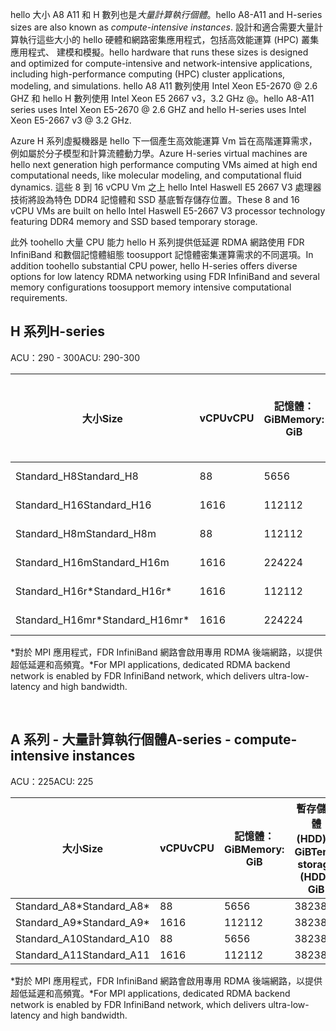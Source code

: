 <!-- A-series - compute-intensive instances, H-series -->

<span data-ttu-id="ed629-101">hello 大小 A8 A11 和 H 數列也是*大量計算執行個體*。</span><span class="sxs-lookup"><span data-stu-id="ed629-101">hello A8-A11 and H-series sizes are also known as *compute-intensive instances*.</span></span> <span data-ttu-id="ed629-102">設計和適合需要大量計算執行這些大小的 hello 硬體和網路密集應用程式，包括高效能運算 (HPC) 叢集應用程式、 建模和模擬。</span><span class="sxs-lookup"><span data-stu-id="ed629-102">hello hardware that runs these sizes is designed and optimized for compute-intensive and network-intensive applications, including high-performance computing (HPC) cluster applications, modeling, and simulations.</span></span> <span data-ttu-id="ed629-103">hello A8 A11 數列使用 Intel Xeon E5-2670 @ 2.6 GHZ 和 hello H 數列使用 Intel Xeon E5 2667 v3，3.2 GHz @。</span><span class="sxs-lookup"><span data-stu-id="ed629-103">hello A8-A11 series uses Intel Xeon E5-2670 @ 2.6 GHZ and hello H-series uses Intel Xeon E5-2667 v3 @ 3.2 GHz.</span></span> 

<span data-ttu-id="ed629-104">Azure H 系列虛擬機器是 hello 下一個產生高效能運算 Vm 旨在高階運算需求，例如屬於分子模型和計算流體動力學。</span><span class="sxs-lookup"><span data-stu-id="ed629-104">Azure H-series virtual machines are hello next generation high performance computing VMs aimed at high end computational needs, like molecular modeling, and computational fluid dynamics.</span></span> <span data-ttu-id="ed629-105">這些 8 到 16 vCPU Vm 之上 hello Intel Haswell E5 2667 V3 處理器技術將設為特色 DDR4 記憶體和 SSD 基底暫存儲存位置。</span><span class="sxs-lookup"><span data-stu-id="ed629-105">These 8 and 16 vCPU VMs are built on hello Intel Haswell E5-2667 V3 processor technology featuring DDR4 memory and SSD based temporary storage.</span></span> 

<span data-ttu-id="ed629-106">此外 toohello 大量 CPU 能力 hello H 系列提供低延遲 RDMA 網路使用 FDR InfiniBand 和數個記憶體組態 toosupport 記憶體密集運算需求的不同選項。</span><span class="sxs-lookup"><span data-stu-id="ed629-106">In addition toohello substantial CPU power, hello H-series offers diverse options for low latency RDMA networking using FDR InfiniBand and several memory configurations toosupport memory intensive computational requirements.</span></span>



## <a name="h-series"></a><span data-ttu-id="ed629-107">H 系列</span><span class="sxs-lookup"><span data-stu-id="ed629-107">H-series</span></span>

<span data-ttu-id="ed629-108">ACU：290 - 300</span><span class="sxs-lookup"><span data-stu-id="ed629-108">ACU: 290-300</span></span>

| <span data-ttu-id="ed629-109">大小</span><span class="sxs-lookup"><span data-stu-id="ed629-109">Size</span></span> | <span data-ttu-id="ed629-110">vCPU</span><span class="sxs-lookup"><span data-stu-id="ed629-110">vCPU</span></span> | <span data-ttu-id="ed629-111">記憶體：GiB</span><span class="sxs-lookup"><span data-stu-id="ed629-111">Memory: GiB</span></span> | <span data-ttu-id="ed629-112">暫存儲存體 (SSD) GiB</span><span class="sxs-lookup"><span data-stu-id="ed629-112">Temp storage (SSD) GiB</span></span> | <span data-ttu-id="ed629-113">最大資料磁碟</span><span class="sxs-lookup"><span data-stu-id="ed629-113">Max data disks</span></span> | <span data-ttu-id="ed629-114">最大磁碟輸送量︰IOPS</span><span class="sxs-lookup"><span data-stu-id="ed629-114">Max disk throughput: IOPS</span></span> | <span data-ttu-id="ed629-115">最大 NIC</span><span class="sxs-lookup"><span data-stu-id="ed629-115">Max NICs</span></span> |
| --- | --- | --- | --- | --- | --- | --- |
| <span data-ttu-id="ed629-116">Standard_H8</span><span class="sxs-lookup"><span data-stu-id="ed629-116">Standard_H8</span></span> |<span data-ttu-id="ed629-117">8</span><span class="sxs-lookup"><span data-stu-id="ed629-117">8</span></span> |<span data-ttu-id="ed629-118">56</span><span class="sxs-lookup"><span data-stu-id="ed629-118">56</span></span> |<span data-ttu-id="ed629-119">1000</span><span class="sxs-lookup"><span data-stu-id="ed629-119">1000</span></span> |<span data-ttu-id="ed629-120">16</span><span class="sxs-lookup"><span data-stu-id="ed629-120">16</span></span> |<span data-ttu-id="ed629-121">16 x 500</span><span class="sxs-lookup"><span data-stu-id="ed629-121">16 x 500</span></span> |<span data-ttu-id="ed629-122">2</span><span class="sxs-lookup"><span data-stu-id="ed629-122">2</span></span>  |
| <span data-ttu-id="ed629-123">Standard_H16</span><span class="sxs-lookup"><span data-stu-id="ed629-123">Standard_H16</span></span> |<span data-ttu-id="ed629-124">16</span><span class="sxs-lookup"><span data-stu-id="ed629-124">16</span></span> |<span data-ttu-id="ed629-125">112</span><span class="sxs-lookup"><span data-stu-id="ed629-125">112</span></span> |<span data-ttu-id="ed629-126">2000</span><span class="sxs-lookup"><span data-stu-id="ed629-126">2000</span></span> |<span data-ttu-id="ed629-127">32</span><span class="sxs-lookup"><span data-stu-id="ed629-127">32</span></span> |<span data-ttu-id="ed629-128">32 x 500</span><span class="sxs-lookup"><span data-stu-id="ed629-128">32 x 500</span></span> |<span data-ttu-id="ed629-129">4</span><span class="sxs-lookup"><span data-stu-id="ed629-129">4</span></span> |
| <span data-ttu-id="ed629-130">Standard_H8m</span><span class="sxs-lookup"><span data-stu-id="ed629-130">Standard_H8m</span></span> |<span data-ttu-id="ed629-131">8</span><span class="sxs-lookup"><span data-stu-id="ed629-131">8</span></span> |<span data-ttu-id="ed629-132">112</span><span class="sxs-lookup"><span data-stu-id="ed629-132">112</span></span> |<span data-ttu-id="ed629-133">1000</span><span class="sxs-lookup"><span data-stu-id="ed629-133">1000</span></span> |<span data-ttu-id="ed629-134">16</span><span class="sxs-lookup"><span data-stu-id="ed629-134">16</span></span> |<span data-ttu-id="ed629-135">16 x 500</span><span class="sxs-lookup"><span data-stu-id="ed629-135">16 x 500</span></span> |<span data-ttu-id="ed629-136">2</span><span class="sxs-lookup"><span data-stu-id="ed629-136">2</span></span>  |
| <span data-ttu-id="ed629-137">Standard_H16m</span><span class="sxs-lookup"><span data-stu-id="ed629-137">Standard_H16m</span></span> |<span data-ttu-id="ed629-138">16</span><span class="sxs-lookup"><span data-stu-id="ed629-138">16</span></span> |<span data-ttu-id="ed629-139">224</span><span class="sxs-lookup"><span data-stu-id="ed629-139">224</span></span> |<span data-ttu-id="ed629-140">2000</span><span class="sxs-lookup"><span data-stu-id="ed629-140">2000</span></span> |<span data-ttu-id="ed629-141">32</span><span class="sxs-lookup"><span data-stu-id="ed629-141">32</span></span> |<span data-ttu-id="ed629-142">32 x 500</span><span class="sxs-lookup"><span data-stu-id="ed629-142">32 x 500</span></span> |<span data-ttu-id="ed629-143">4</span><span class="sxs-lookup"><span data-stu-id="ed629-143">4</span></span>  |
| <span data-ttu-id="ed629-144">Standard_H16r*</span><span class="sxs-lookup"><span data-stu-id="ed629-144">Standard_H16r*</span></span> |<span data-ttu-id="ed629-145">16</span><span class="sxs-lookup"><span data-stu-id="ed629-145">16</span></span> |<span data-ttu-id="ed629-146">112</span><span class="sxs-lookup"><span data-stu-id="ed629-146">112</span></span> |<span data-ttu-id="ed629-147">2000</span><span class="sxs-lookup"><span data-stu-id="ed629-147">2000</span></span> |<span data-ttu-id="ed629-148">32</span><span class="sxs-lookup"><span data-stu-id="ed629-148">32</span></span> |<span data-ttu-id="ed629-149">32 x 500</span><span class="sxs-lookup"><span data-stu-id="ed629-149">32 x 500</span></span> |<span data-ttu-id="ed629-150">4</span><span class="sxs-lookup"><span data-stu-id="ed629-150">4</span></span>  |
| <span data-ttu-id="ed629-151">Standard_H16mr*</span><span class="sxs-lookup"><span data-stu-id="ed629-151">Standard_H16mr*</span></span> |<span data-ttu-id="ed629-152">16</span><span class="sxs-lookup"><span data-stu-id="ed629-152">16</span></span> |<span data-ttu-id="ed629-153">224</span><span class="sxs-lookup"><span data-stu-id="ed629-153">224</span></span> |<span data-ttu-id="ed629-154">2000</span><span class="sxs-lookup"><span data-stu-id="ed629-154">2000</span></span> |<span data-ttu-id="ed629-155">32</span><span class="sxs-lookup"><span data-stu-id="ed629-155">32</span></span> |<span data-ttu-id="ed629-156">32 x 500</span><span class="sxs-lookup"><span data-stu-id="ed629-156">32 x 500</span></span> |<span data-ttu-id="ed629-157">4</span><span class="sxs-lookup"><span data-stu-id="ed629-157">4</span></span> |

<span data-ttu-id="ed629-158">*對於 MPI 應用程式，FDR InfiniBand 網路會啟用專用 RDMA 後端網路，以提供超低延遲和高頻寬。</span><span class="sxs-lookup"><span data-stu-id="ed629-158">*For MPI applications, dedicated RDMA backend network is enabled by FDR InfiniBand network, which delivers ultra-low-latency and high bandwidth.</span></span>

<br>



## <a name="a-series---compute-intensive-instances"></a><span data-ttu-id="ed629-159">A 系列 - 大量計算執行個體</span><span class="sxs-lookup"><span data-stu-id="ed629-159">A-series - compute-intensive instances</span></span>

<span data-ttu-id="ed629-160">ACU：225</span><span class="sxs-lookup"><span data-stu-id="ed629-160">ACU: 225</span></span>

| <span data-ttu-id="ed629-161">大小</span><span class="sxs-lookup"><span data-stu-id="ed629-161">Size</span></span> | <span data-ttu-id="ed629-162">vCPU</span><span class="sxs-lookup"><span data-stu-id="ed629-162">vCPU</span></span> | <span data-ttu-id="ed629-163">記憶體：GiB</span><span class="sxs-lookup"><span data-stu-id="ed629-163">Memory: GiB</span></span> | <span data-ttu-id="ed629-164">暫存儲存體 (HDD)：GiB</span><span class="sxs-lookup"><span data-stu-id="ed629-164">Temp storage (HDD): GiB</span></span> | <span data-ttu-id="ed629-165">最大資料磁碟</span><span class="sxs-lookup"><span data-stu-id="ed629-165">Max data disks</span></span> | <span data-ttu-id="ed629-166">最大資料磁碟輸送量︰IOPS</span><span class="sxs-lookup"><span data-stu-id="ed629-166">Max data disk throughput: IOPS</span></span> | <span data-ttu-id="ed629-167">最大 NIC</span><span class="sxs-lookup"><span data-stu-id="ed629-167">Max NICs</span></span>|
| --- | --- | --- | --- | --- | --- | --- |
| <span data-ttu-id="ed629-168">Standard_A8*</span><span class="sxs-lookup"><span data-stu-id="ed629-168">Standard_A8*</span></span> |<span data-ttu-id="ed629-169">8</span><span class="sxs-lookup"><span data-stu-id="ed629-169">8</span></span> |<span data-ttu-id="ed629-170">56</span><span class="sxs-lookup"><span data-stu-id="ed629-170">56</span></span> |<span data-ttu-id="ed629-171">382</span><span class="sxs-lookup"><span data-stu-id="ed629-171">382</span></span> |<span data-ttu-id="ed629-172">16</span><span class="sxs-lookup"><span data-stu-id="ed629-172">16</span></span> |<span data-ttu-id="ed629-173">16x500</span><span class="sxs-lookup"><span data-stu-id="ed629-173">16x500</span></span> |<span data-ttu-id="ed629-174">2</span><span class="sxs-lookup"><span data-stu-id="ed629-174">2</span></span> |
| <span data-ttu-id="ed629-175">Standard_A9*</span><span class="sxs-lookup"><span data-stu-id="ed629-175">Standard_A9*</span></span> |<span data-ttu-id="ed629-176">16</span><span class="sxs-lookup"><span data-stu-id="ed629-176">16</span></span> |<span data-ttu-id="ed629-177">112</span><span class="sxs-lookup"><span data-stu-id="ed629-177">112</span></span> |<span data-ttu-id="ed629-178">382</span><span class="sxs-lookup"><span data-stu-id="ed629-178">382</span></span> |<span data-ttu-id="ed629-179">16</span><span class="sxs-lookup"><span data-stu-id="ed629-179">16</span></span> |<span data-ttu-id="ed629-180">16x500</span><span class="sxs-lookup"><span data-stu-id="ed629-180">16x500</span></span> |<span data-ttu-id="ed629-181">4</span><span class="sxs-lookup"><span data-stu-id="ed629-181">4</span></span> |
| <span data-ttu-id="ed629-182">Standard_A10</span><span class="sxs-lookup"><span data-stu-id="ed629-182">Standard_A10</span></span> |<span data-ttu-id="ed629-183">8</span><span class="sxs-lookup"><span data-stu-id="ed629-183">8</span></span> |<span data-ttu-id="ed629-184">56</span><span class="sxs-lookup"><span data-stu-id="ed629-184">56</span></span> |<span data-ttu-id="ed629-185">382</span><span class="sxs-lookup"><span data-stu-id="ed629-185">382</span></span> |<span data-ttu-id="ed629-186">16</span><span class="sxs-lookup"><span data-stu-id="ed629-186">16</span></span> |<span data-ttu-id="ed629-187">16x500</span><span class="sxs-lookup"><span data-stu-id="ed629-187">16x500</span></span> |<span data-ttu-id="ed629-188">2</span><span class="sxs-lookup"><span data-stu-id="ed629-188">2</span></span>  |
| <span data-ttu-id="ed629-189">Standard_A11</span><span class="sxs-lookup"><span data-stu-id="ed629-189">Standard_A11</span></span> |<span data-ttu-id="ed629-190">16</span><span class="sxs-lookup"><span data-stu-id="ed629-190">16</span></span> |<span data-ttu-id="ed629-191">112</span><span class="sxs-lookup"><span data-stu-id="ed629-191">112</span></span> |<span data-ttu-id="ed629-192">382</span><span class="sxs-lookup"><span data-stu-id="ed629-192">382</span></span> |<span data-ttu-id="ed629-193">16</span><span class="sxs-lookup"><span data-stu-id="ed629-193">16</span></span> |<span data-ttu-id="ed629-194">16x500</span><span class="sxs-lookup"><span data-stu-id="ed629-194">16x500</span></span> |<span data-ttu-id="ed629-195">4</span><span class="sxs-lookup"><span data-stu-id="ed629-195">4</span></span> |

<span data-ttu-id="ed629-196">*對於 MPI 應用程式，FDR InfiniBand 網路會啟用專用 RDMA 後端網路，以提供超低延遲和高頻寬。</span><span class="sxs-lookup"><span data-stu-id="ed629-196">*For MPI applications, dedicated RDMA backend network is enabled by FDR InfiniBand network, which delivers ultra-low-latency and high bandwidth.</span></span>

<br>




